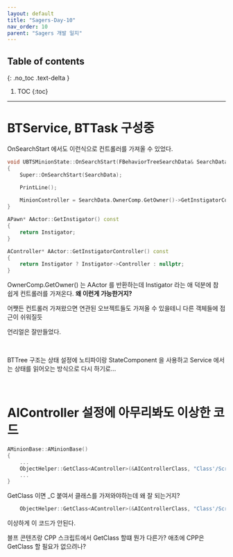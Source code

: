 ```yaml
---
layout: default
title: "Sagers-Day-10"
nav_order: 10
parent: "Sagers 개발 일지"
---
```


## Table of contents
{: .no_toc .text-delta }

1. TOC
{:toc}

---

# BTService, BTTask 구성중

OnSearchStart 에서도 이런식으로 컨트롤러를 가져올 수 있었다. <br/>

```cpp
void UBTSMinionState::OnSearchStart(FBehaviorTreeSearchData& SearchData)
{
    Super::OnSearchStart(SearchData);

    PrintLine();
    
    MinionController = SearchData.OwnerComp.GetOwner()->GetInstigatorController();
}
```

```cpp
APawn* AActor::GetInstigator() const
{
	return Instigator;
}

AController* AActor::GetInstigatorController() const
{
	return Instigator ? Instigator->Controller : nullptr;
}
```

OwnerComp.GetOwner() 는 AActor 를 반환하는데 Instigator 라는 애 덕분에 참 쉽게 컨트롤러를 가져온다. **왜 이런게 가능한거지?**<br/>

어쨋든 컨트롤러 가져왔으면 연관된 오브젝트들도 가져올 수 있을테니 다른 객체들에 접근이 쉬워질듯<br/>

언리얼은 잘만들었다.<br/>

<br/>

BTTree 구조는 상태 설정에 노티파이랑 StateComponent 을 사용하고 Service 에서는 상태를 읽어오는 방식으로 다시 하기로...<br/>

<br/>

# AIController 설정에 아무리봐도 이상한 코드

```cpp
AMinionBase::AMinionBase()
{
    ...
    ObjectHelper::GetClass<AController>(&AIControllerClass, "Class'/Script/Sagers.MinionControllerBase'");
    ...
}
```

GetClass 이면 _C 붙여서 클래스를 가져와야하는데 왜 잘 되는거지?<br/>

```cpp
    ObjectHelper::GetClass<AController>(&AIControllerClass, "Class'/Script/Sagers.MinionControllerBase_C'");
```

이상하게 이 코드가 안된다.<br/>

블프 콘텐츠랑 CPP 스크립트에서 GetClass 할떄 뭔가 다른가? 애초에 CPP은 GetClass 할 필요가 없으려나?<br/>